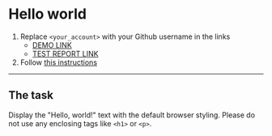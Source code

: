 # Hello world
1. Replace `<your_account>` with your Github username in the links
    - [DEMO LINK](https://viktor-morhun.github.io/layout_hello-world/) <br>
    - [TEST REPORT LINK](https://viktor-morhun.github.io/layout_hello-world/report/html_report/)
2. Follow [this instructions](https://mate-academy.github.io/layout_task-guideline/)
___

## The task
Display the "Hello, world!" text with the default browser styling. Please do not
use any enclosing tags like `<h1>` or `<p>`.
